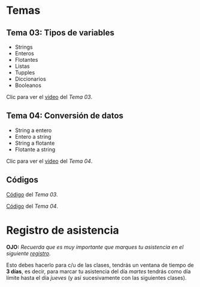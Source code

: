 # Temas 
## __Tema 03:__ Tipos de variables
* Strings
* Enteros
* Flotantes
* Listas
* Tupples
* Diccionarios
* Booleanos

Clic para ver el [video](https://drive.google.com/file/d/1DmtQDmfBONdQZEHTOOjEEY8rE1bAzAmu/view?usp=sharing) del _Tema 03_.


## __Tema 04:__ Conversión de datos
* String a entero
* Entero a string
* String a flotante
* Flotante a string


Clic para ver el [video](https://drive.google.com/file/d/1kKnC9tydO_qvDsbcXhAnNmg_yYFEmR8z/view?usp=sharing) del _Tema 04_.

## Códigos
[Código](https://github.com/AFIF-UG/Introduccion_a_Python-Curso_Online/blob/main/Clase_02/Codigo_Tema_3.ipynb) del _Tema 03_.

[Código](https://github.com/AFIF-UG/Introduccion_a_Python-Curso_Online/blob/main/Clase_02/Codigo_tema_4.ipynb) del _Tema 04_.


# Registro de asistencia
__OJO:__ _Recuerda que es muy importante que marques tu asistencia en el siguiente [registro](https://docs.google.com/forms/d/e/1FAIpQLScWmhr2hpVj3UDce_RB7xejQCV0eUFjzAqf8-0YfRr1hObSAg/viewform?usp=sf_link)_.

Esto debes hacerlo para c/u de las clases, tendrás un ventana de tiempo de __3 días__, es decir, para marcar tu asistencia del día _martes_ tendrás como día límite hasta el día _jueves_ (y así sucesivamente con las siguientes clases).


